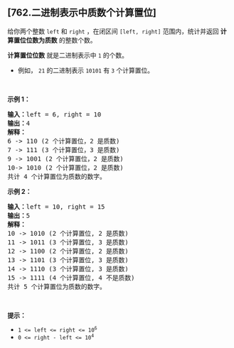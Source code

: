 ## [762.二进制表示中质数个计算置位]
<p>给你两个整数&nbsp;<code>left</code>&nbsp;和&nbsp;<code>right</code> ，在闭区间 <code>[left, right]</code>&nbsp;范围内，统计并返回 <strong>计算置位位数为质数</strong> 的整数个数。</p>

<p><strong>计算置位位数</strong> 就是二进制表示中 <code>1</code> 的个数。</p>

<ul>
	<li>例如， <code>21</code>&nbsp;的二进制表示&nbsp;<code>10101</code>&nbsp;有 <code>3</code> 个计算置位。</li>
</ul>

<p>&nbsp;</p>

<p><strong>示例 1：</strong></p>

<pre>
<strong>输入：</strong>left = 6, right = 10
<strong>输出：</strong>4
<strong>解释：</strong>
6 -&gt; 110 (2 个计算置位，2 是质数)
7 -&gt; 111 (3 个计算置位，3 是质数)
9 -&gt; 1001 (2 个计算置位，2 是质数)
10-&gt; 1010 (2 个计算置位，2 是质数)
共计 4 个计算置位为质数的数字。
</pre>

<p><strong>示例 2：</strong></p>

<pre>
<strong>输入：</strong>left = 10, right = 15
<strong>输出：</strong>5
<strong>解释：</strong>
10 -&gt; 1010 (2 个计算置位, 2 是质数)
11 -&gt; 1011 (3 个计算置位, 3 是质数)
12 -&gt; 1100 (2 个计算置位, 2 是质数)
13 -&gt; 1101 (3 个计算置位, 3 是质数)
14 -&gt; 1110 (3 个计算置位, 3 是质数)
15 -&gt; 1111 (4 个计算置位, 4 不是质数)
共计 5 个计算置位为质数的数字。
</pre>

<p>&nbsp;</p>

<p><strong>提示：</strong></p>

<ul>
	<li><code>1 &lt;= left &lt;= right &lt;= 10<sup>6</sup></code></li>
	<li><code>0 &lt;= right - left &lt;= 10<sup>4</sup></code></li>
</ul>
